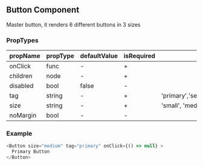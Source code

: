 ## Button Component

Master button, it renders 6 different buttons in 3 sizes

### PropTypes

| propName | propType | defaultValue | isRequired | options/example |
|----------|----------|--------------|------------|---------|
| onClick     | func   | -      | +          |  |
| children | node | -            | +          |  |
| disabled  | bool   | false          | -           | |
| tag   | string    | -          | +           |'primary','secondary','outlinePrimary','cta','outlineCta','interface' |
| size   | string    | -          | +           | 'small', 'medium', 'large' |
| noMargin   | bool    | -          | -           |  |



### Example

``` js
<Button size="medium" tag="primary" onClick={() => null} >
  Primary Button
</Button>
```
